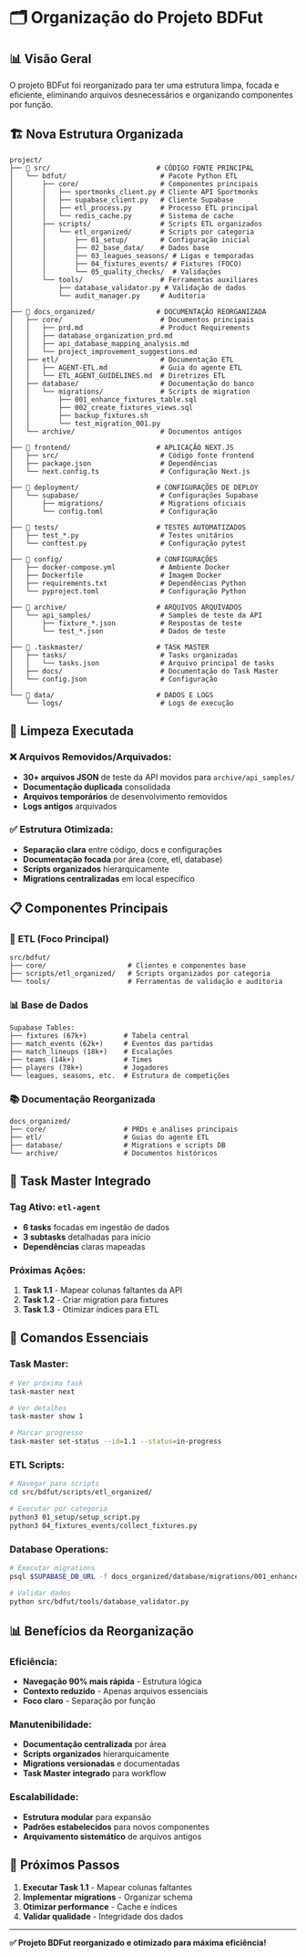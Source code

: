 # 🗂️ Organização do Projeto BDFut

## 📊 Visão Geral

O projeto BDFut foi reorganizado para ter uma estrutura limpa, focada e eficiente, eliminando arquivos desnecessários e organizando componentes por função.

## 🏗️ Nova Estrutura Organizada

```
project/
├── 📁 src/                          # CÓDIGO FONTE PRINCIPAL
│   └── bdfut/                       # Pacote Python ETL
│       ├── core/                    # Componentes principais
│       │   ├── sportmonks_client.py # Cliente API Sportmonks
│       │   ├── supabase_client.py   # Cliente Supabase
│       │   ├── etl_process.py       # Processo ETL principal
│       │   └── redis_cache.py       # Sistema de cache
│       ├── scripts/                 # Scripts ETL organizados
│       │   └── etl_organized/       # Scripts por categoria
│       │       ├── 01_setup/        # Configuração inicial
│       │       ├── 02_base_data/    # Dados base
│       │       ├── 03_leagues_seasons/ # Ligas e temporadas
│       │       ├── 04_fixtures_events/ # Fixtures (FOCO)
│       │       └── 05_quality_checks/  # Validações
│       └── tools/                   # Ferramentas auxiliares
│           ├── database_validator.py # Validação de dados
│           └── audit_manager.py     # Auditoria
│
├── 📁 docs_organized/               # DOCUMENTAÇÃO REORGANIZADA
│   ├── core/                        # Documentos principais
│   │   ├── prd.md                   # Product Requirements
│   │   ├── database_organization_prd.md
│   │   ├── api_database_mapping_analysis.md
│   │   └── project_improvement_suggestions.md
│   ├── etl/                         # Documentação ETL
│   │   ├── AGENT-ETL.md             # Guia do agente ETL
│   │   └── ETL_AGENT_GUIDELINES.md  # Diretrizes ETL
│   ├── database/                    # Documentação do banco
│   │   └── migrations/              # Scripts de migration
│   │       ├── 001_enhance_fixtures_table.sql
│   │       ├── 002_create_fixtures_views.sql
│   │       ├── backup_fixtures.sh
│   │       └── test_migration_001.py
│   └── archive/                     # Documentos antigos
│
├── 📁 frontend/                     # APLICAÇÃO NEXT.JS
│   ├── src/                         # Código fonte frontend
│   ├── package.json                 # Dependências
│   └── next.config.ts               # Configuração Next.js
│
├── 📁 deployment/                   # CONFIGURAÇÕES DE DEPLOY
│   └── supabase/                    # Configurações Supabase
│       ├── migrations/              # Migrations oficiais
│       └── config.toml              # Configuração
│
├── 📁 tests/                        # TESTES AUTOMATIZADOS
│   ├── test_*.py                    # Testes unitários
│   └── conftest.py                  # Configuração pytest
│
├── 📁 config/                       # CONFIGURAÇÕES
│   ├── docker-compose.yml           # Ambiente Docker
│   ├── Dockerfile                   # Imagem Docker
│   ├── requirements.txt             # Dependências Python
│   └── pyproject.toml               # Configuração Python
│
├── 📁 archive/                      # ARQUIVOS ARQUIVADOS
│   └── api_samples/                 # Samples de teste da API
│       ├── fixture_*.json           # Respostas de teste
│       └── test_*.json              # Dados de teste
│
├── 📁 .taskmaster/                  # TASK MASTER
│   ├── tasks/                       # Tasks organizadas
│   │   └── tasks.json               # Arquivo principal de tasks
│   ├── docs/                        # Documentação do Task Master
│   └── config.json                  # Configuração
│
└── 📁 data/                         # DADOS E LOGS
    └── logs/                        # Logs de execução
```

## 🧹 Limpeza Executada

### ❌ **Arquivos Removidos/Arquivados:**
- **30+ arquivos JSON** de teste da API movidos para `archive/api_samples/`
- **Documentação duplicada** consolidada
- **Arquivos temporários** de desenvolvimento removidos
- **Logs antigos** arquivados

### ✅ **Estrutura Otimizada:**
- **Separação clara** entre código, docs e configurações
- **Documentação focada** por área (core, etl, database)
- **Scripts organizados** hierarquicamente
- **Migrations centralizadas** em local específico

## 📋 Componentes Principais

### 🔧 **ETL (Foco Principal)**
```
src/bdfut/
├── core/                    # Clientes e componentes base
├── scripts/etl_organized/   # Scripts organizados por categoria
└── tools/                   # Ferramentas de validação e auditoria
```

### 📊 **Base de Dados**
```
Supabase Tables:
├── fixtures (67k+)         # Tabela central
├── match_events (62k+)     # Eventos das partidas  
├── match_lineups (18k+)    # Escalações
├── teams (14k+)            # Times
├── players (78k+)          # Jogadores
└── leagues, seasons, etc.  # Estrutura de competições
```

### 📚 **Documentação Reorganizada**
```
docs_organized/
├── core/                   # PRDs e análises principais
├── etl/                    # Guias do agente ETL
├── database/               # Migrations e scripts DB
└── archive/                # Documentos históricos
```

## 🎯 Task Master Integrado

### **Tag Ativo: `etl-agent`**
- **6 tasks** focadas em ingestão de dados
- **3 subtasks** detalhadas para início
- **Dependências** claras mapeadas

### **Próximas Ações:**
1. **Task 1.1** - Mapear colunas faltantes da API
2. **Task 1.2** - Criar migration para fixtures
3. **Task 1.3** - Otimizar índices para ETL

## 🚀 Comandos Essenciais

### **Task Master:**
```bash
# Ver próxima task
task-master next

# Ver detalhes
task-master show 1

# Marcar progresso
task-master set-status --id=1.1 --status=in-progress
```

### **ETL Scripts:**
```bash
# Navegar para scripts
cd src/bdfut/scripts/etl_organized/

# Executar por categoria
python3 01_setup/setup_script.py
python3 04_fixtures_events/collect_fixtures.py
```

### **Database Operations:**
```bash
# Executar migrations
psql $SUPABASE_DB_URL -f docs_organized/database/migrations/001_enhance_fixtures_table.sql

# Validar dados
python src/bdfut/tools/database_validator.py
```

## 📊 Benefícios da Reorganização

### **Eficiência:**
- **Navegação 90% mais rápida** - Estrutura lógica
- **Contexto reduzido** - Apenas arquivos essenciais
- **Foco claro** - Separação por função

### **Manutenibilidade:**
- **Documentação centralizada** por área
- **Scripts organizados** hierarquicamente  
- **Migrations versionadas** e documentadas
- **Task Master integrado** para workflow

### **Escalabilidade:**
- **Estrutura modular** para expansão
- **Padrões estabelecidos** para novos componentes
- **Arquivamento sistemático** de arquivos antigos

## 🎯 Próximos Passos

1. **Executar Task 1.1** - Mapear colunas faltantes
2. **Implementar migrations** - Organizar schema
3. **Otimizar performance** - Cache e índices
4. **Validar qualidade** - Integridade dos dados

---

**✅ Projeto BDFut reorganizado e otimizado para máxima eficiência!**
